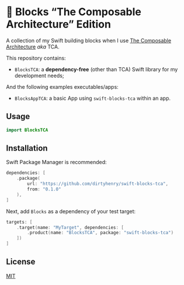 # 🧱 Blocks “The Composable Architecture” Edition

A collection of my Swift building blocks when I use [The Composable Architecture](https://github.com/pointfreeco/swift-composable-architecture) _aka_ TCA.

This repository contains:

- `BlocksTCA`: a **dependency-free** (other than TCA) Swift library for my development needs;

And the following examples executables/apps:

- `BlocksAppTCA`: a basic App using `swift-blocks-tca` within an app.

## Usage

```swift
import BlocksTCA
```

## Installation

Swift Package Manager is recommended:

```swift
dependencies: [
    .package(
        url: "https://github.com/dirtyhenry/swift-blocks-tca",
        from: "0.1.0"
    ),
]
```

Next, add `Blocks` as a dependency of your test target:

```swift
targets: [
    .target(name: "MyTarget", dependencies: [
        .product(name: "BlocksTCA", package: "swift-blocks-tca")
    ])
]
```

## License

[MIT](https://choosealicense.com/licenses/mit/)
